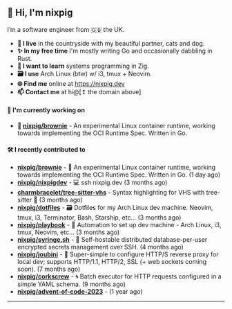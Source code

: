 ## 🐽 Hi, I'm nixpig

I’m a software engineer from 🇬🇧 the UK.

- **🏡 I live** in the countryside with my beautiful partner, cats and dog.
- **✨ In my free time** I'm mostly writing Go and occasionally dabbling in Rust. 
- **🌱 I want to learn** systems programming in Zig. 
- **🗃️ I use** Arch Linux (btw) w/ i3, tmux + Neovim.
- **🌐 Find me** online at https://nixpig.dev
- **📫 Contact me** at hi@[↥ the domain above]

#### 👷 I'm currently working on

- **🍪 [nixpig/brownie](https://github.com/nixpig/brownie)** - An experimental Linux container runtime, working towards implementing the OCI Runtime Spec. Written in Go.

#### 🛠️ I recently contributed to


- **[nixpig/brownie](https://github.com/nixpig/brownie)** - 🍪 An experimental Linux container runtime, working towards implementing the OCI Runtime Spec. Written in Go. (1 day ago)
- **[nixpig/nixpigdev](https://github.com/nixpig/nixpigdev)** - 💻️ ssh nixpig.dev (3 months ago)
- **[charmbracelet/tree-sitter-vhs](https://github.com/charmbracelet/tree-sitter-vhs)** - Syntax highlighting for VHS with tree-sitter 🌳 (3 months ago)
- **[nixpig/dotfiles](https://github.com/nixpig/dotfiles)** - 🗃️ Dotfiles for my Arch Linux dev machine. Neovim, tmux, i3, Terminator, Bash, Starship, etc... (3 months ago)
- **[nixpig/playbook](https://github.com/nixpig/playbook)** - 📑 Automation to set up dev machine - Arch Linux, i3, tmux, Neovim, etc... (3 months ago)
- **[nixpig/syringe.sh](https://github.com/nixpig/syringe.sh)** - 🔐 Self-hostable distributed database-per-user encrypted secrets management over SSH. (4 months ago)
- **[nixpig/joubini](https://github.com/nixpig/joubini)** - 🐙 Super-simple to configure HTTP/S reverse proxy for local dev; supports HTTP/1.1, HTTP/2, SSL (&#43; web sockets coming soon). (7 months ago)
- **[nixpig/corkscrew](https://github.com/nixpig/corkscrew)** - 🌀 Batch executor for HTTP requests configured in a simple YAML schema. (9 months ago)
- **[nixpig/advent-of-code-2023](https://github.com/nixpig/advent-of-code-2023)** -  (1 year ago)
--- 

